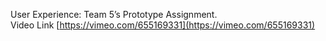 User Experience:
Team 5’s Prototype Assignment.  
Video Link [https://vimeo.com/655169331](https://vimeo.com/655169331)
